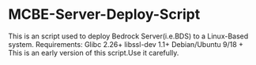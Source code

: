 # MCBE-Server-Deploy-Script
This is an script used to deploy Bedrock Server(i.e.BDS) to a Linux-Based system.
Requirements:
Glibc 2.26+
libssl-dev 1.1+
Debian/Ubuntu 9/18 +
This is an early version of this script.Use it carefully.
